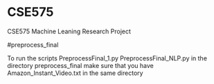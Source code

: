 # CSE575
CSE575 Machine Leaning Research Project

#preprocess_final

To run the scripts PreprocessFinal_1.py PreprocessFinal_NLP.py in the directory preprocess_final make sure that you have Amazon_Instant_Video.txt
in the same directory


